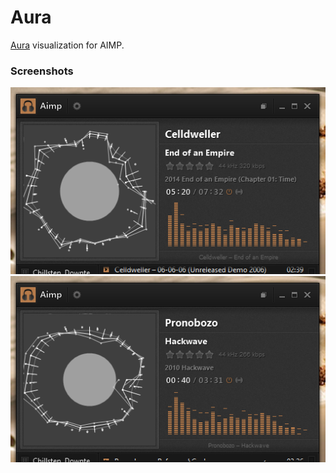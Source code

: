 # Aura
[Aura][1] visualization for AIMP. 

### Screenshots
![Screenshot][2]  
![Screenshot][3]  

[1]: https://www.behance.net/gallery/Processing-Music-Visualization/15659061
[2]: https://raw.githubusercontent.com/alexesprit/aimp_vis_aura/master/Screenshots/Screenshot1.png
[3]: https://raw.githubusercontent.com/alexesprit/aimp_vis_aura/master/Screenshots/Screenshot2.png
